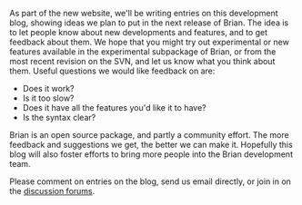 <html><body><p>As part of the new website, we'll be writing entries on this development blog, showing ideas we plan to put in the next release of Brian. The idea is to let people know about new developments and features, and to get feedback about them. We hope that you might try out experimental or new features available in the experimental subpackage of Brian, or from the most recent revision on the SVN, and let us know what you think about them. Useful questions we would like feedback on are:
</p><ul>
	<li>Does it work?</li>
	<li>Is it too slow?</li>
	<li>Does it have all the features you'd like it to have?</li>
	<li>Is the syntax clear?</li>
</ul>
Brian is an open source package, and partly a community effort. The more feedback and suggestions we get, the better we can make it. Hopefully this blog will also foster efforts to bring more people into the Brian development team.

Please comment on entries on the blog, send us email directly, or join in on the <a href="http://groups.google.fr/group/briansupport">discussion forums</a>.</body></html>